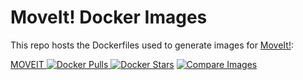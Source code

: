 # MoveIt! Docker Images
This repo hosts the Dockerfiles used to generate images for [MoveIt!](moveit.ros.org):

[MOVEIT ![Docker Pulls](https://img.shields.io/docker/pulls/_/moveit.svg) ![Docker Stars](https://img.shields.io/docker/stars/_/moveit.svg)](https://registry.hub.docker.com/_/moveit/)
[![Compare Images](https://badge.imagelayers.io/moveit:latest.svg)](https://imagelayers.io/?images=moveit:indigo-moveit-core)
